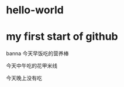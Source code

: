 # hello-world
my first start of github
===============================
banna
今天早饭吃的营养棒

今天中午吃的花甲米线

今天晚上没有吃
